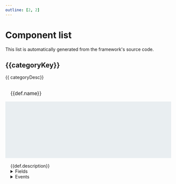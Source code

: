 ```yaml
---
outline: [2, 2]
---
```


<script setup>
    import { generateCore } from "../../ui/src/core"
    const ss = generateCore();
    const types = ss.getSupportedComponentTypes();
    const defs = types.map(type => {
        const def = ss.getComponentDefinition(type);
        return {
            type,
            name: def.name,
            docs: def.docs,
            description: def.description,
            fields: def.fields,
            events: def.events,
            category: def.category
        }
    });
    const categories = {
        "Layout": "Components to organise the app's layout. Not meaningful by themselves; their objective is to enhance how other components are presented.",
        "Content": "Components that present content and are meaningful by themselves. For example, charts, images or text.",
        "Input": "Components whose main objective is to allow the user to input data into the app.",
        "Other": "These components occupy a special role and are amongst the most powerful in the framework.",
        "Root": "These components are the top-level containers."
    };     
</script>

# Component list

This list is automatically generated from the framework's source code.

<div v-for="categoryDesc, categoryKey in categories" class="componentCategory">
    <h2 :id="categoryKey">{{categoryKey}}</h2>
    {{ categoryDesc}}
    <div class="boxContainer">
        <div v-for="def in defs.filter(d => d.category == categoryKey)" class="box">
            <h3 :id="def.type">{{def.name}}</h3>
            <div class="imageContainer">
                <div class="imageContainerInner">
                    <img :src="`/components/${def.type}.png`" />
                </div>
            </div>
            <div class="descriptionContainer">
                {{def.description}}
                <details v-if="def.fields">
                    <summary>Fields</summary>
                    <ul>
                        <li v-for="[fieldId, field] in Object.entries(def.fields)">
                            {{ field.name }}
                            <span class="secondaryText">: {{ field.type }}</span>
                            <span v-if="field.options" class="secondaryText"> &middot; {{ Object.values(field.options ?? {}).join(" / ") }}</span>
                            <template v-if="field.desc"> &middot; {{ field.desc }}</template>
                        </li>
                    </ul>
                </details>
                <details v-if="def.events">
                    <summary>Events</summary>
                    <ul>
                        <li v-for="[eventId, event] in Object.entries(def.events)">
                            <code>{{ eventId }}</code> <template v-if="event.desc">&middot; {{ event.desc }}</template>
                        </li>
                    </ul>
                </details>
            </div>
        </div>
    </div>
</div>

<style>

.componentCategory .secondaryText {
    color: #909090;
}

.componentCategory .boxContainer {
    display: grid;
    grid-template-columns: repeat(auto-fit, minmax(180px, 1fr));
    gap: 16px;
    margin-top: 16px;
}

.componentCategory .box {
    border: 1px solid var(--vp-c-divider);
    border-radius: 8px;
}

.componentCategory .box h3 {
    margin: 16px;
    font-size: 1rem;
    font-weight: normal;
}

.componentCategory .box .imageContainer {
    background: #E9EEF1;
    border-top: 1px solid #E9EEF1;
    border-bottom: 1px solid #E9EEF1;
    width: 100%;
    height: 160px;
    overflow: hidden;
    padding: 8px;
    display: flex;
    align-items: center;
    justify-content: center;
}

.componentCategory .box .imageContainerInner {
    display: flex;
    align-items: flex-start;
    max-height: 144px;
}

.componentCategory .box img {
    max-height: 144px;
}

.componentCategory .box summary {
    margin-bottom: 0;
}

.componentCategory .box .descriptionContainer {
    padding: 16px;
}

</style>
